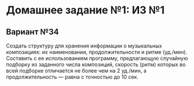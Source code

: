 # Домашнее задание №1: ИЗ №1
## Вариант №34
Создать структуру для хранения информации о музыкальных композициях: их наименовании, продолжительности и ритме (уд./мин). Составить с ее использованием программу, предлагающую случайную подборку из заданного числа композиций, скорость (ритм) которых во всей подборке отличается не более чем на 2 уд./мин, а продолжительность — равна с точностью до 10 сек.
